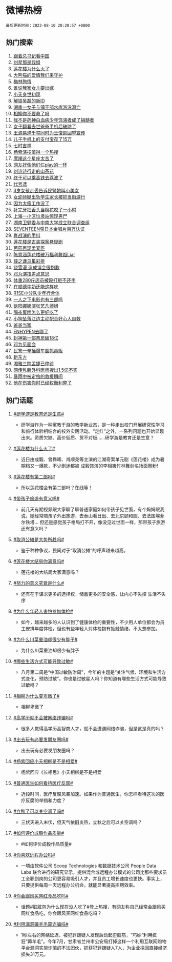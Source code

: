 # 微博热榜

`最后更新时间：2023-08-10 20:20:57 +0800`

## 热门搜索

1. [跟着总书记看中国](https://m.weibo.cn/search?containerid=100103type%3D1%26t%3D10%26q%3D%23%E8%B7%9F%E7%9D%80%E6%80%BB%E4%B9%A6%E8%AE%B0%E7%9C%8B%E4%B8%AD%E5%9B%BD%23&stream_entry_id=51&isnewpage=1&extparam=seat%3D1%26filter_type%3Drealtimehot%26dgr%3D0%26cate%3D10103%26pos%3D0%26stream_entry_id%3D51%26c_type%3D51%26display_time%3D1691670055%26pre_seqid%3D169167005502106465135&luicode=10000011&lfid=106003type%253D25%2526t%253D3%2526disable_hot%253D1%2526filter_type%253Drealtimehot)
1. [刘星那是我姐](https://m.weibo.cn/search?containerid=100103type%3D1%26t%3D10%26q%3D%23%E5%88%98%E6%98%9F%E9%82%A3%E6%98%AF%E6%88%91%E5%A7%90%23&stream_entry_id=31&isnewpage=1&extparam=seat%3D1%26filter_type%3Drealtimehot%26cate%3D5001%26pos%3D0%26stream_entry_id%3D31%26lcate%3D5001%26band_rank%3D1%26q%3D%2523%25E5%2588%2598%25E6%2598%259F%25E9%2582%25A3%25E6%2598%25AF%25E6%2588%2591%25E5%25A7%2590%2523%26realpos%3D1%26dgr%3D0%26flag%3D2%26c_type%3D31%26display_time%3D1691670055%26pre_seqid%3D169167005502106465135&luicode=10000011&lfid=106003type%253D25%2526t%253D3%2526disable_hot%253D1%2526filter_type%253Drealtimehot)
1. [莲花楼为什么火了](https://m.weibo.cn/search?containerid=100103type%3D1%26t%3D10%26q%3D%23%E8%8E%B2%E8%8A%B1%E6%A5%BC%E4%B8%BA%E4%BB%80%E4%B9%88%E7%81%AB%E4%BA%86%23&stream_entry_id=31&isnewpage=1&extparam=seat%3D1%26filter_type%3Drealtimehot%26cate%3D5001%26pos%3D1%26stream_entry_id%3D31%26lcate%3D5001%26band_rank%3D2%26q%3D%2523%25E8%258E%25B2%25E8%258A%25B1%25E6%25A5%25BC%25E4%25B8%25BA%25E4%25BB%2580%25E4%25B9%2588%25E7%2581%25AB%25E4%25BA%2586%2523%26realpos%3D2%26dgr%3D0%26flag%3D1%26c_type%3D31%26display_time%3D1691670055%26pre_seqid%3D169167005502106465135&luicode=10000011&lfid=106003type%253D25%2526t%253D3%2526disable_hot%253D1%2526filter_type%253Drealtimehot)
1. [大熊猫的爱情我们来守护](https://m.weibo.cn/search?containerid=100103type%3D1%26t%3D10%26q%3D%23%E5%A4%A7%E7%86%8A%E7%8C%AB%E7%9A%84%E7%88%B1%E6%83%85%E6%88%91%E4%BB%AC%E6%9D%A5%E5%AE%88%E6%8A%A4%23&stream_entry_id=31&isnewpage=1&extparam=seat%3D1%26filter_type%3Drealtimehot%26cate%3D5001%26pos%3D2%26stream_entry_id%3D31%26lcate%3D5001%26band_rank%3D3%26q%3D%2523%25E5%25A4%25A7%25E7%2586%258A%25E7%258C%25AB%25E7%259A%2584%25E7%2588%25B1%25E6%2583%2585%25E6%2588%2591%25E4%25BB%25AC%25E6%259D%25A5%25E5%25AE%2588%25E6%258A%25A4%2523%26realpos%3D3%26dgr%3D0%26flag%3D0%26c_type%3D31%26display_time%3D1691670055%26pre_seqid%3D169167005502106465135&luicode=10000011&lfid=106003type%253D25%2526t%253D3%2526disable_hot%253D1%2526filter_type%253Drealtimehot)
1. [梅林殉情](https://m.weibo.cn/search?containerid=100103type%3D1%26t%3D10%26q%3D%E6%A2%85%E6%9E%97%E6%AE%89%E6%83%85&stream_entry_id=31&isnewpage=1&extparam=seat%3D1%26filter_type%3Drealtimehot%26cate%3D5001%26pos%3D3%26stream_entry_id%3D31%26lcate%3D5001%26band_rank%3D4%26q%3D%25E6%25A2%2585%25E6%259E%2597%25E6%25AE%2589%25E6%2583%2585%26realpos%3D4%26dgr%3D0%26flag%3D2%26c_type%3D31%26display_time%3D1691670055%26pre_seqid%3D169167005502106465135&luicode=10000011&lfid=106003type%253D25%2526t%253D3%2526disable_hot%253D1%2526filter_type%253Drealtimehot)
1. [谁说我家女儿要出嫁](https://m.weibo.cn/search?containerid=100103type%3D1%26t%3D10%26q%3D%E8%B0%81%E8%AF%B4%E6%88%91%E5%AE%B6%E5%A5%B3%E5%84%BF%E8%A6%81%E5%87%BA%E5%AB%81&stream_entry_id=31&isnewpage=1&extparam=seat%3D1%26filter_type%3Drealtimehot%26cate%3D5001%26pos%3D4%26stream_entry_id%3D31%26lcate%3D5001%26band_rank%3D5%26q%3D%25E8%25B0%2581%25E8%25AF%25B4%25E6%2588%2591%25E5%25AE%25B6%25E5%25A5%25B3%25E5%2584%25BF%25E8%25A6%2581%25E5%2587%25BA%25E5%25AB%2581%26realpos%3D5%26dgr%3D0%26flag%3D1%26c_type%3D31%26display_time%3D1691670055%26pre_seqid%3D169167005502106465135&luicode=10000011&lfid=106003type%253D25%2526t%253D3%2526disable_hot%253D1%2526filter_type%253Drealtimehot)
1. [小夭身世初现](https://m.weibo.cn/search?containerid=100103type%3D1%26t%3D10%26q%3D%23%E5%B0%8F%E5%A4%AD%E8%BA%AB%E4%B8%96%E5%88%9D%E7%8E%B0%23&stream_entry_id=31&isnewpage=1&extparam=seat%3D1%26filter_type%3Drealtimehot%26cate%3D5001%26pos%3D5%26stream_entry_id%3D31%26lcate%3D5001%26band_rank%3D6%26q%3D%2523%25E5%25B0%258F%25E5%25A4%25AD%25E8%25BA%25AB%25E4%25B8%2596%25E5%2588%259D%25E7%258E%25B0%2523%26realpos%3D6%26dgr%3D0%26flag%3D1%26c_type%3D31%26display_time%3D1691670055%26pre_seqid%3D169167005502106465135&luicode=10000011&lfid=106003type%253D25%2526t%253D3%2526disable_hot%253D1%2526filter_type%253Drealtimehot)
1. [解锁吴磊的新ID](https://m.weibo.cn/search?containerid=100103type%3D1%26t%3D10%26q%3D%23%E8%A7%A3%E9%94%81%E5%90%B4%E7%A3%8A%E7%9A%84%E6%96%B0ID%23&stream_entry_id=31&isnewpage=1&extparam=seat%3D1%26filter_type%3Drealtimehot%26cate%3D5001%26topic_ad%3D1%26pos%3D6%26stream_entry_id%3D31%26lcate%3D5001%26band_rank%3D7%26q%3D%2523%25E8%25A7%25A3%25E9%2594%2581%25E5%2590%25B4%25E7%25A3%258A%25E7%259A%2584%25E6%2596%25B0ID%2523%26dgr%3D0%26is_ad_pos%3D1%26adid%3D198926%26c_type%3D31%26display_time%3D1691670055%26pre_seqid%3D169167005502106465135&luicode=10000011&lfid=106003type%253D25%2526t%253D3%2526disable_hot%253D1%2526filter_type%253Drealtimehot)
1. [湖南一女子与镇干部水库游泳溺亡](https://m.weibo.cn/search?containerid=100103type%3D1%26t%3D10%26q%3D%23%E6%B9%96%E5%8D%97%E4%B8%80%E5%A5%B3%E5%AD%90%E4%B8%8E%E9%95%87%E5%B9%B2%E9%83%A8%E6%B0%B4%E5%BA%93%E6%B8%B8%E6%B3%B3%E6%BA%BA%E4%BA%A1%23&stream_entry_id=31&isnewpage=1&extparam=seat%3D1%26filter_type%3Drealtimehot%26cate%3D5001%26pos%3D7%26stream_entry_id%3D31%26lcate%3D5001%26band_rank%3D7%26q%3D%2523%25E6%25B9%2596%25E5%258D%2597%25E4%25B8%2580%25E5%25A5%25B3%25E5%25AD%2590%25E4%25B8%258E%25E9%2595%2587%25E5%25B9%25B2%25E9%2583%25A8%25E6%25B0%25B4%25E5%25BA%2593%25E6%25B8%25B8%25E6%25B3%25B3%25E6%25BA%25BA%25E4%25BA%25A1%2523%26realpos%3D7%26dgr%3D0%26flag%3D2%26c_type%3D31%26display_time%3D1691670055%26pre_seqid%3D169167005502106465135&luicode=10000011&lfid=106003type%253D25%2526t%253D3%2526disable_hot%253D1%2526filter_type%253Drealtimehot)
1. [相柳你不要命了吗](https://m.weibo.cn/search?containerid=100103type%3D1%26t%3D10%26q%3D%23%E7%9B%B8%E6%9F%B3%E4%BD%A0%E4%B8%8D%E8%A6%81%E5%91%BD%E4%BA%86%E5%90%97%23&stream_entry_id=31&isnewpage=1&extparam=seat%3D1%26filter_type%3Drealtimehot%26cate%3D5001%26pos%3D8%26stream_entry_id%3D31%26lcate%3D5001%26band_rank%3D8%26q%3D%2523%25E7%259B%25B8%25E6%259F%25B3%25E4%25BD%25A0%25E4%25B8%258D%25E8%25A6%2581%25E5%2591%25BD%25E4%25BA%2586%25E5%2590%2597%2523%26realpos%3D8%26dgr%3D0%26flag%3D1%26c_type%3D31%26display_time%3D1691670055%26pre_seqid%3D169167005502106465135&luicode=10000011&lfid=106003type%253D25%2526t%253D3%2526disable_hot%253D1%2526filter_type%253Drealtimehot)
1. [我不是药神白血病少年饰演者成了捐髓者](https://m.weibo.cn/search?containerid=100103type%3D1%26t%3D10%26q%3D%23%E6%88%91%E4%B8%8D%E6%98%AF%E8%8D%AF%E7%A5%9E%E7%99%BD%E8%A1%80%E7%97%85%E5%B0%91%E5%B9%B4%E9%A5%B0%E6%BC%94%E8%80%85%E6%88%90%E4%BA%86%E6%8D%90%E9%AB%93%E8%80%85%23&stream_entry_id=31&isnewpage=1&extparam=seat%3D1%26filter_type%3Drealtimehot%26cate%3D5001%26pos%3D9%26stream_entry_id%3D31%26lcate%3D5001%26band_rank%3D9%26q%3D%2523%25E6%2588%2591%25E4%25B8%258D%25E6%2598%25AF%25E8%258D%25AF%25E7%25A5%259E%25E7%2599%25BD%25E8%25A1%2580%25E7%2597%2585%25E5%25B0%2591%25E5%25B9%25B4%25E9%25A5%25B0%25E6%25BC%2594%25E8%2580%2585%25E6%2588%2590%25E4%25BA%2586%25E6%258D%2590%25E9%25AB%2593%25E8%2580%2585%2523%26realpos%3D9%26dgr%3D0%26flag%3D32768%26c_type%3D31%26display_time%3D1691670055%26pre_seqid%3D169167005502106465135&luicode=10000011&lfid=106003type%253D25%2526t%253D3%2526disable_hot%253D1%2526filter_type%253Drealtimehot)
1. [女子翻看去世爸爸手机后破防了](https://m.weibo.cn/search?containerid=100103type%3D1%26t%3D10%26q%3D%23%E5%A5%B3%E5%AD%90%E7%BF%BB%E7%9C%8B%E5%8E%BB%E4%B8%96%E7%88%B8%E7%88%B8%E6%89%8B%E6%9C%BA%E5%90%8E%E7%A0%B4%E9%98%B2%E4%BA%86%23&stream_entry_id=31&isnewpage=1&extparam=seat%3D1%26filter_type%3Drealtimehot%26cate%3D5001%26pos%3D10%26stream_entry_id%3D31%26lcate%3D5001%26band_rank%3D10%26q%3D%2523%25E5%25A5%25B3%25E5%25AD%2590%25E7%25BF%25BB%25E7%259C%258B%25E5%258E%25BB%25E4%25B8%2596%25E7%2588%25B8%25E7%2588%25B8%25E6%2589%258B%25E6%259C%25BA%25E5%2590%258E%25E7%25A0%25B4%25E9%2598%25B2%25E4%25BA%2586%2523%26realpos%3D10%26dgr%3D0%26flag%3D32768%26c_type%3D31%26display_time%3D1691670055%26pre_seqid%3D169167005502106465135&luicode=10000011&lfid=106003type%253D25%2526t%253D3%2526disable_hot%253D1%2526filter_type%253Drealtimehot)
1. [王源易烊千玺同时为王俊凯回望宣传](https://m.weibo.cn/search?containerid=100103type%3D1%26t%3D10%26q%3D%23%E7%8E%8B%E6%BA%90%E6%98%93%E7%83%8A%E5%8D%83%E7%8E%BA%E5%90%8C%E6%97%B6%E4%B8%BA%E7%8E%8B%E4%BF%8A%E5%87%AF%E5%9B%9E%E6%9C%9B%E5%AE%A3%E4%BC%A0%23&stream_entry_id=31&isnewpage=1&extparam=seat%3D1%26filter_type%3Drealtimehot%26cate%3D5001%26pos%3D11%26stream_entry_id%3D31%26lcate%3D5001%26band_rank%3D11%26q%3D%2523%25E7%258E%258B%25E6%25BA%2590%25E6%2598%2593%25E7%2583%258A%25E5%258D%2583%25E7%258E%25BA%25E5%2590%258C%25E6%2597%25B6%25E4%25B8%25BA%25E7%258E%258B%25E4%25BF%258A%25E5%2587%25AF%25E5%259B%259E%25E6%259C%259B%25E5%25AE%25A3%25E4%25BC%25A0%2523%26realpos%3D11%26dgr%3D0%26flag%3D1%26c_type%3D31%26display_time%3D1691670055%26pre_seqid%3D169167005502106465135&luicode=10000011&lfid=106003type%253D25%2526t%253D3%2526disable_hot%253D1%2526filter_type%253Drealtimehot)
1. [儿子手机上的支付宝存了15万](https://m.weibo.cn/search?containerid=100103type%3D1%26t%3D10%26q%3D%E5%84%BF%E5%AD%90%E6%89%8B%E6%9C%BA%E4%B8%8A%E7%9A%84%E6%94%AF%E4%BB%98%E5%AE%9D%E5%AD%98%E4%BA%8615%E4%B8%87&stream_entry_id=31&isnewpage=1&extparam=seat%3D1%26filter_type%3Drealtimehot%26cate%3D5001%26pos%3D12%26stream_entry_id%3D31%26lcate%3D5001%26band_rank%3D12%26q%3D%25E5%2584%25BF%25E5%25AD%2590%25E6%2589%258B%25E6%259C%25BA%25E4%25B8%258A%25E7%259A%2584%25E6%2594%25AF%25E4%25BB%2598%25E5%25AE%259D%25E5%25AD%2598%25E4%25BA%258615%25E4%25B8%2587%26realpos%3D12%26dgr%3D0%26flag%3D0%26c_type%3D31%26display_time%3D1691670055%26pre_seqid%3D169167005502106465135&luicode=10000011&lfid=106003type%253D25%2526t%253D3%2526disable_hot%253D1%2526filter_type%253Drealtimehot)
1. [七时吉祥](https://m.weibo.cn/search?containerid=100103type%3D1%26t%3D10%26q%3D%E4%B8%83%E6%97%B6%E5%90%89%E7%A5%A5&stream_entry_id=31&isnewpage=1&extparam=seat%3D1%26filter_type%3Drealtimehot%26cate%3D5001%26pos%3D13%26stream_entry_id%3D31%26lcate%3D5001%26band_rank%3D13%26q%3D%25E4%25B8%2583%25E6%2597%25B6%25E5%2590%2589%25E7%25A5%25A5%26realpos%3D13%26dgr%3D0%26flag%3D0%26c_type%3D31%26display_time%3D1691670055%26pre_seqid%3D169167005502106465135&luicode=10000011&lfid=106003type%253D25%2526t%253D3%2526disable_hot%253D1%2526filter_type%253Drealtimehot)
1. [杨紫演技值得一个热搜](https://m.weibo.cn/search?containerid=100103type%3D1%26t%3D10%26q%3D%23%E6%9D%A8%E7%B4%AB%E6%BC%94%E6%8A%80%E5%80%BC%E5%BE%97%E4%B8%80%E4%B8%AA%E7%83%AD%E6%90%9C%23&stream_entry_id=31&isnewpage=1&extparam=seat%3D1%26filter_type%3Drealtimehot%26cate%3D5001%26pos%3D14%26stream_entry_id%3D31%26lcate%3D5001%26band_rank%3D14%26q%3D%2523%25E6%259D%25A8%25E7%25B4%25AB%25E6%25BC%2594%25E6%258A%2580%25E5%2580%25BC%25E5%25BE%2597%25E4%25B8%2580%25E4%25B8%25AA%25E7%2583%25AD%25E6%2590%259C%2523%26realpos%3D14%26dgr%3D0%26flag%3D1%26c_type%3D31%26display_time%3D1691670055%26pre_seqid%3D169167005502106465135&luicode=10000011&lfid=106003type%253D25%2526t%253D3%2526disable_hot%253D1%2526filter_type%253Drealtimehot)
1. [摩羯这个星座太苦了](https://m.weibo.cn/search?containerid=100103type%3D1%26t%3D10%26q%3D%E6%91%A9%E7%BE%AF%E8%BF%99%E4%B8%AA%E6%98%9F%E5%BA%A7%E5%A4%AA%E8%8B%A6%E4%BA%86&stream_entry_id=31&isnewpage=1&extparam=seat%3D1%26filter_type%3Drealtimehot%26cate%3D5001%26pos%3D15%26stream_entry_id%3D31%26lcate%3D5001%26band_rank%3D15%26q%3D%25E6%2591%25A9%25E7%25BE%25AF%25E8%25BF%2599%25E4%25B8%25AA%25E6%2598%259F%25E5%25BA%25A7%25E5%25A4%25AA%25E8%258B%25A6%25E4%25BA%2586%26realpos%3D15%26dgr%3D0%26flag%3D0%26c_type%3D31%26display_time%3D1691670055%26pre_seqid%3D169167005502106465135&luicode=10000011&lfid=106003type%253D25%2526t%253D3%2526disable_hot%253D1%2526filter_type%253Drealtimehot)
1. [网友好像他们仨play的一环](https://m.weibo.cn/search?containerid=100103type%3D1%26t%3D10%26q%3D%23%E7%BD%91%E5%8F%8B%E5%A5%BD%E5%83%8F%E4%BB%96%E4%BB%AC%E4%BB%A8play%E7%9A%84%E4%B8%80%E7%8E%AF%23&stream_entry_id=31&isnewpage=1&extparam=seat%3D1%26filter_type%3Drealtimehot%26cate%3D5001%26pos%3D16%26stream_entry_id%3D31%26lcate%3D5001%26band_rank%3D16%26q%3D%2523%25E7%25BD%2591%25E5%258F%258B%25E5%25A5%25BD%25E5%2583%258F%25E4%25BB%2596%25E4%25BB%25AC%25E4%25BB%25A8play%25E7%259A%2584%25E4%25B8%2580%25E7%258E%25AF%2523%26realpos%3D16%26dgr%3D0%26flag%3D1%26c_type%3D31%26display_time%3D1691670055%26pre_seqid%3D169167005502106465135&luicode=10000011&lfid=106003type%253D25%2526t%253D3%2526disable_hot%253D1%2526filter_type%253Drealtimehot)
1. [刘诗诗行走的山茶花](https://m.weibo.cn/search?containerid=100103type%3D1%26t%3D10%26q%3D%23%E5%88%98%E8%AF%97%E8%AF%97%E8%A1%8C%E8%B5%B0%E7%9A%84%E5%B1%B1%E8%8C%B6%E8%8A%B1%23&stream_entry_id=31&isnewpage=1&extparam=seat%3D1%26filter_type%3Drealtimehot%26cate%3D5001%26pos%3D17%26stream_entry_id%3D31%26lcate%3D5001%26band_rank%3D17%26q%3D%2523%25E5%2588%2598%25E8%25AF%2597%25E8%25AF%2597%25E8%25A1%258C%25E8%25B5%25B0%25E7%259A%2584%25E5%25B1%25B1%25E8%258C%25B6%25E8%258A%25B1%2523%26realpos%3D17%26dgr%3D0%26flag%3D0%26c_type%3D31%26display_time%3D1691670055%26pre_seqid%3D169167005502106465135&luicode=10000011&lfid=106003type%253D25%2526t%253D3%2526disable_hot%253D1%2526filter_type%253Drealtimehot)
1. [终于可以乘高铁去荔波了](https://m.weibo.cn/search?containerid=100103type%3D1%26t%3D10%26q%3D%23%E7%BB%88%E4%BA%8E%E5%8F%AF%E4%BB%A5%E4%B9%98%E9%AB%98%E9%93%81%E5%8E%BB%E8%8D%94%E6%B3%A2%E4%BA%86%23&stream_entry_id=31&isnewpage=1&extparam=seat%3D1%26filter_type%3Drealtimehot%26cate%3D5001%26pos%3D18%26stream_entry_id%3D31%26lcate%3D5001%26band_rank%3D18%26q%3D%2523%25E7%25BB%2588%25E4%25BA%258E%25E5%258F%25AF%25E4%25BB%25A5%25E4%25B9%2598%25E9%25AB%2598%25E9%2593%2581%25E5%258E%25BB%25E8%258D%2594%25E6%25B3%25A2%25E4%25BA%2586%2523%26realpos%3D18%26dgr%3D0%26flag%3D32768%26c_type%3D31%26display_time%3D1691670055%26pre_seqid%3D169167005502106465135&luicode=10000011&lfid=106003type%253D25%2526t%253D3%2526disable_hot%253D1%2526filter_type%253Drealtimehot)
1. [代号鸢](https://m.weibo.cn/search?containerid=100103type%3D1%26t%3D10%26q%3D%E4%BB%A3%E5%8F%B7%E9%B8%A2&stream_entry_id=31&isnewpage=1&extparam=seat%3D1%26filter_type%3Drealtimehot%26cate%3D5001%26pos%3D19%26stream_entry_id%3D31%26lcate%3D5001%26band_rank%3D19%26q%3D%25E4%25BB%25A3%25E5%258F%25B7%25E9%25B8%25A2%26realpos%3D19%26dgr%3D0%26flag%3D1%26c_type%3D31%26display_time%3D1691670055%26pre_seqid%3D169167005502106465135&luicode=10000011&lfid=106003type%253D25%2526t%253D3%2526disable_hot%253D1%2526filter_type%253Drealtimehot)
1. [3岁女孩走丢告诉民警她叫小美女](https://m.weibo.cn/search?containerid=100103type%3D1%26t%3D10%26q%3D%233%E5%B2%81%E5%A5%B3%E5%AD%A9%E8%B5%B0%E4%B8%A2%E5%91%8A%E8%AF%89%E6%B0%91%E8%AD%A6%E5%A5%B9%E5%8F%AB%E5%B0%8F%E7%BE%8E%E5%A5%B3%23&stream_entry_id=31&isnewpage=1&extparam=seat%3D1%26filter_type%3Drealtimehot%26cate%3D5001%26pos%3D20%26stream_entry_id%3D31%26lcate%3D5001%26band_rank%3D20%26q%3D%25233%25E5%25B2%2581%25E5%25A5%25B3%25E5%25AD%25A9%25E8%25B5%25B0%25E4%25B8%25A2%25E5%2591%258A%25E8%25AF%2589%25E6%25B0%2591%25E8%25AD%25A6%25E5%25A5%25B9%25E5%258F%25AB%25E5%25B0%258F%25E7%25BE%258E%25E5%25A5%25B3%2523%26realpos%3D20%26dgr%3D0%26flag%3D32768%26c_type%3D31%26display_time%3D1691670055%26pre_seqid%3D169167005502106465135&luicode=10000011&lfid=106003type%253D25%2526t%253D3%2526disable_hot%253D1%2526filter_type%253Drealtimehot)
1. [女幼师疑出轨学生家长被抓当街游行](https://m.weibo.cn/search?containerid=100103type%3D1%26t%3D10%26q%3D%23%E5%A5%B3%E5%B9%BC%E5%B8%88%E7%96%91%E5%87%BA%E8%BD%A8%E5%AD%A6%E7%94%9F%E5%AE%B6%E9%95%BF%E8%A2%AB%E6%8A%93%E5%BD%93%E8%A1%97%E6%B8%B8%E8%A1%8C%23&stream_entry_id=31&isnewpage=1&extparam=seat%3D1%26filter_type%3Drealtimehot%26cate%3D5001%26pos%3D21%26stream_entry_id%3D31%26lcate%3D5001%26band_rank%3D21%26q%3D%2523%25E5%25A5%25B3%25E5%25B9%25BC%25E5%25B8%2588%25E7%2596%2591%25E5%2587%25BA%25E8%25BD%25A8%25E5%25AD%25A6%25E7%2594%259F%25E5%25AE%25B6%25E9%2595%25BF%25E8%25A2%25AB%25E6%258A%2593%25E5%25BD%2593%25E8%25A1%2597%25E6%25B8%25B8%25E8%25A1%258C%2523%26realpos%3D21%26dgr%3D0%26flag%3D2%26c_type%3D31%26display_time%3D1691670055%26pre_seqid%3D169167005502106465135&luicode=10000011&lfid=106003type%253D25%2526t%253D3%2526disable_hot%253D1%2526filter_type%253Drealtimehot)
1. [因为太瘦工作没了](https://m.weibo.cn/search?containerid=100103type%3D1%26t%3D10%26q%3D%E5%9B%A0%E4%B8%BA%E5%A4%AA%E7%98%A6%E5%B7%A5%E4%BD%9C%E6%B2%A1%E4%BA%86&stream_entry_id=31&isnewpage=1&extparam=seat%3D1%26filter_type%3Drealtimehot%26cate%3D5001%26pos%3D22%26stream_entry_id%3D31%26lcate%3D5001%26band_rank%3D22%26q%3D%25E5%259B%25A0%25E4%25B8%25BA%25E5%25A4%25AA%25E7%2598%25A6%25E5%25B7%25A5%25E4%25BD%259C%25E6%25B2%25A1%25E4%25BA%2586%26realpos%3D22%26dgr%3D0%26flag%3D0%26c_type%3D31%26display_time%3D1691670055%26pre_seqid%3D169167005502106465135&luicode=10000011&lfid=106003type%253D25%2526t%253D3%2526disable_hot%253D1%2526filter_type%253Drealtimehot)
1. [补完牙把舌头当棉花咬了一小时](https://m.weibo.cn/search?containerid=100103type%3D1%26t%3D10%26q%3D%23%E8%A1%A5%E5%AE%8C%E7%89%99%E6%8A%8A%E8%88%8C%E5%A4%B4%E5%BD%93%E6%A3%89%E8%8A%B1%E5%92%AC%E4%BA%86%E4%B8%80%E5%B0%8F%E6%97%B6%23&stream_entry_id=31&isnewpage=1&extparam=seat%3D1%26filter_type%3Drealtimehot%26cate%3D5001%26pos%3D23%26stream_entry_id%3D31%26lcate%3D5001%26band_rank%3D23%26q%3D%2523%25E8%25A1%25A5%25E5%25AE%258C%25E7%2589%2599%25E6%258A%258A%25E8%2588%258C%25E5%25A4%25B4%25E5%25BD%2593%25E6%25A3%2589%25E8%258A%25B1%25E5%2592%25AC%25E4%25BA%2586%25E4%25B8%2580%25E5%25B0%258F%25E6%2597%25B6%2523%26realpos%3D23%26dgr%3D0%26flag%3D0%26c_type%3D31%26display_time%3D1691670055%26pre_seqid%3D169167005502106465135&luicode=10000011&lfid=106003type%253D25%2526t%253D3%2526disable_hot%253D1%2526filter_type%253Drealtimehot)
1. [上海一小区垃圾站惊现男尸](https://m.weibo.cn/search?containerid=100103type%3D1%26t%3D10%26q%3D%23%E4%B8%8A%E6%B5%B7%E4%B8%80%E5%B0%8F%E5%8C%BA%E5%9E%83%E5%9C%BE%E7%AB%99%E6%83%8A%E7%8E%B0%E7%94%B7%E5%B0%B8%23&stream_entry_id=31&isnewpage=1&extparam=seat%3D1%26filter_type%3Drealtimehot%26cate%3D5001%26pos%3D24%26stream_entry_id%3D31%26lcate%3D5001%26band_rank%3D24%26q%3D%2523%25E4%25B8%258A%25E6%25B5%25B7%25E4%25B8%2580%25E5%25B0%258F%25E5%258C%25BA%25E5%259E%2583%25E5%259C%25BE%25E7%25AB%2599%25E6%2583%258A%25E7%258E%25B0%25E7%2594%25B7%25E5%25B0%25B8%2523%26realpos%3D24%26dgr%3D0%26flag%3D0%26c_type%3D31%26display_time%3D1691670055%26pre_seqid%3D169167005502106465135&luicode=10000011&lfid=106003type%253D25%2526t%253D3%2526disable_hot%253D1%2526filter_type%253Drealtimehot)
1. [湖南卫健委与中南大学成立联合调查组](https://m.weibo.cn/search?containerid=100103type%3D1%26t%3D10%26q%3D%23%E6%B9%96%E5%8D%97%E5%8D%AB%E5%81%A5%E5%A7%94%E4%B8%8E%E4%B8%AD%E5%8D%97%E5%A4%A7%E5%AD%A6%E6%88%90%E7%AB%8B%E8%81%94%E5%90%88%E8%B0%83%E6%9F%A5%E7%BB%84%23&stream_entry_id=31&isnewpage=1&extparam=seat%3D1%26filter_type%3Drealtimehot%26cate%3D5001%26pos%3D25%26stream_entry_id%3D31%26lcate%3D5001%26band_rank%3D25%26q%3D%2523%25E6%25B9%2596%25E5%258D%2597%25E5%258D%25AB%25E5%2581%25A5%25E5%25A7%2594%25E4%25B8%258E%25E4%25B8%25AD%25E5%258D%2597%25E5%25A4%25A7%25E5%25AD%25A6%25E6%2588%2590%25E7%25AB%258B%25E8%2581%2594%25E5%2590%2588%25E8%25B0%2583%25E6%259F%25A5%25E7%25BB%2584%2523%26realpos%3D25%26dgr%3D0%26flag%3D0%26c_type%3D31%26display_time%3D1691670055%26pre_seqid%3D169167005502106465135&luicode=10000011&lfid=106003type%253D25%2526t%253D3%2526disable_hot%253D1%2526filter_type%253Drealtimehot)
1. [SEVENTEEN获日本金唱片百万认证](https://m.weibo.cn/search?containerid=100103type%3D1%26t%3D10%26q%3D%23SEVENTEEN%E8%8E%B7%E6%97%A5%E6%9C%AC%E9%87%91%E5%94%B1%E7%89%87%E7%99%BE%E4%B8%87%E8%AE%A4%E8%AF%81%23&stream_entry_id=31&isnewpage=1&extparam=seat%3D1%26filter_type%3Drealtimehot%26cate%3D5001%26pos%3D26%26stream_entry_id%3D31%26lcate%3D5001%26band_rank%3D26%26q%3D%2523SEVENTEEN%25E8%258E%25B7%25E6%2597%25A5%25E6%259C%25AC%25E9%2587%2591%25E5%2594%25B1%25E7%2589%2587%25E7%2599%25BE%25E4%25B8%2587%25E8%25AE%25A4%25E8%25AF%2581%2523%26realpos%3D26%26dgr%3D0%26flag%3D1%26c_type%3D31%26display_time%3D1691670055%26pre_seqid%3D169167005502106465135&luicode=10000011&lfid=106003type%253D25%2526t%253D3%2526disable_hot%253D1%2526filter_type%253Drealtimehot)
1. [肖战演的手抖](https://m.weibo.cn/search?containerid=100103type%3D1%26t%3D10%26q%3D%23%E8%82%96%E6%88%98%E6%BC%94%E7%9A%84%E6%89%8B%E6%8A%96%23&stream_entry_id=31&isnewpage=1&extparam=seat%3D1%26filter_type%3Drealtimehot%26cate%3D5001%26pos%3D27%26stream_entry_id%3D31%26lcate%3D5001%26band_rank%3D27%26q%3D%2523%25E8%2582%2596%25E6%2588%2598%25E6%25BC%2594%25E7%259A%2584%25E6%2589%258B%25E6%258A%2596%2523%26realpos%3D27%26dgr%3D0%26flag%3D0%26c_type%3D31%26display_time%3D1691670055%26pre_seqid%3D169167005502106465135&luicode=10000011&lfid=106003type%253D25%2526t%253D3%2526disable_hot%253D1%2526filter_type%253Drealtimehot)
1. [莲花楼是古装探案悬疑剧](https://m.weibo.cn/search?containerid=100103type%3D1%26t%3D10%26q%3D%E8%8E%B2%E8%8A%B1%E6%A5%BC%E6%98%AF%E5%8F%A4%E8%A3%85%E6%8E%A2%E6%A1%88%E6%82%AC%E7%96%91%E5%89%A7&stream_entry_id=31&isnewpage=1&extparam=seat%3D1%26filter_type%3Drealtimehot%26cate%3D5001%26pos%3D28%26stream_entry_id%3D31%26lcate%3D5001%26band_rank%3D28%26q%3D%25E8%258E%25B2%25E8%258A%25B1%25E6%25A5%25BC%25E6%2598%25AF%25E5%258F%25A4%25E8%25A3%2585%25E6%258E%25A2%25E6%25A1%2588%25E6%2582%25AC%25E7%2596%2591%25E5%2589%25A7%26realpos%3D28%26dgr%3D0%26flag%3D1%26c_type%3D31%26display_time%3D1691670055%26pre_seqid%3D169167005502106465135&luicode=10000011&lfid=106003type%253D25%2526t%253D3%2526disable_hot%253D1%2526filter_type%253Drealtimehot)
1. [芭莎再现孟宴臣](https://m.weibo.cn/search?containerid=100103type%3D1%26t%3D10%26q%3D%23%E8%8A%AD%E8%8E%8E%E5%86%8D%E7%8E%B0%E5%AD%9F%E5%AE%B4%E8%87%A3%23&stream_entry_id=31&isnewpage=1&extparam=seat%3D1%26filter_type%3Drealtimehot%26cate%3D5001%26pos%3D29%26stream_entry_id%3D31%26lcate%3D5001%26band_rank%3D29%26q%3D%2523%25E8%258A%25AD%25E8%258E%258E%25E5%2586%258D%25E7%258E%25B0%25E5%25AD%259F%25E5%25AE%25B4%25E8%2587%25A3%2523%26realpos%3D29%26dgr%3D0%26flag%3D0%26c_type%3D31%26display_time%3D1691670055%26pre_seqid%3D169167005502106465135&luicode=10000011&lfid=106003type%253D25%2526t%253D3%2526disable_hot%253D1%2526filter_type%253Drealtimehot)
1. [陈意涵莲花楼破万福利舞蹈Liar](https://m.weibo.cn/search?containerid=100103type%3D1%26t%3D10%26q%3D%E9%99%88%E6%84%8F%E6%B6%B5%E8%8E%B2%E8%8A%B1%E6%A5%BC%E7%A0%B4%E4%B8%87%E7%A6%8F%E5%88%A9%E8%88%9E%E8%B9%88Liar&stream_entry_id=31&isnewpage=1&extparam=seat%3D1%26filter_type%3Drealtimehot%26cate%3D5001%26pos%3D30%26stream_entry_id%3D31%26lcate%3D5001%26band_rank%3D30%26q%3D%25E9%2599%2588%25E6%2584%258F%25E6%25B6%25B5%25E8%258E%25B2%25E8%258A%25B1%25E6%25A5%25BC%25E7%25A0%25B4%25E4%25B8%2587%25E7%25A6%258F%25E5%2588%25A9%25E8%2588%259E%25E8%25B9%2588Liar%26realpos%3D30%26dgr%3D0%26flag%3D1%26c_type%3D31%26display_time%3D1691670055%26pre_seqid%3D169167005502106465135&luicode=10000011&lfid=106003type%253D25%2526t%253D3%2526disable_hot%253D1%2526filter_type%253Drealtimehot)
1. [薛之谦鸟巢彩排](https://m.weibo.cn/search?containerid=100103type%3D1%26t%3D10%26q%3D%E8%96%9B%E4%B9%8B%E8%B0%A6%E9%B8%9F%E5%B7%A2%E5%BD%A9%E6%8E%92&stream_entry_id=31&isnewpage=1&extparam=seat%3D1%26filter_type%3Drealtimehot%26cate%3D5001%26pos%3D31%26stream_entry_id%3D31%26lcate%3D5001%26band_rank%3D31%26q%3D%25E8%2596%259B%25E4%25B9%258B%25E8%25B0%25A6%25E9%25B8%259F%25E5%25B7%25A2%25E5%25BD%25A9%25E6%258E%2592%26realpos%3D31%26dgr%3D0%26flag%3D1%26c_type%3D31%26display_time%3D1691670055%26pre_seqid%3D169167005502106465135&luicode=10000011&lfid=106003type%253D25%2526t%253D3%2526disable_hot%253D1%2526filter_type%253Drealtimehot)
1. [饶雪漫 造成误会很抱歉](https://m.weibo.cn/search?containerid=100103type%3D1%26t%3D10%26q%3D%E9%A5%B6%E9%9B%AA%E6%BC%AB+%E9%80%A0%E6%88%90%E8%AF%AF%E4%BC%9A%E5%BE%88%E6%8A%B1%E6%AD%89&stream_entry_id=31&isnewpage=1&extparam=seat%3D1%26filter_type%3Drealtimehot%26cate%3D5001%26pos%3D32%26stream_entry_id%3D31%26lcate%3D5001%26band_rank%3D32%26q%3D%25E9%25A5%25B6%25E9%259B%25AA%25E6%25BC%25AB%2520%25E9%2580%25A0%25E6%2588%2590%25E8%25AF%25AF%25E4%25BC%259A%25E5%25BE%2588%25E6%258A%25B1%25E6%25AD%2589%26realpos%3D32%26dgr%3D0%26flag%3D0%26c_type%3D31%26display_time%3D1691670055%26pre_seqid%3D169167005502106465135&luicode=10000011&lfid=106003type%253D25%2526t%253D3%2526disable_hot%253D1%2526filter_type%253Drealtimehot)
1. [邓为演技差点意思](https://m.weibo.cn/search?containerid=100103type%3D1%26t%3D10%26q%3D%E9%82%93%E4%B8%BA%E6%BC%94%E6%8A%80%E5%B7%AE%E7%82%B9%E6%84%8F%E6%80%9D&stream_entry_id=31&isnewpage=1&extparam=seat%3D1%26filter_type%3Drealtimehot%26cate%3D5001%26pos%3D33%26stream_entry_id%3D31%26lcate%3D5001%26band_rank%3D33%26q%3D%25E9%2582%2593%25E4%25B8%25BA%25E6%25BC%2594%25E6%258A%2580%25E5%25B7%25AE%25E7%2582%25B9%25E6%2584%258F%25E6%2580%259D%26realpos%3D33%26dgr%3D0%26flag%3D1%26c_type%3D31%26display_time%3D1691670055%26pre_seqid%3D169167005502106465135&luicode=10000011&lfid=106003type%253D25%2526t%253D3%2526disable_hot%253D1%2526filter_type%253Drealtimehot)
1. [体重280斤店员被殴打拒不还手](https://m.weibo.cn/search?containerid=100103type%3D1%26t%3D10%26q%3D%23%E4%BD%93%E9%87%8D280%E6%96%A4%E5%BA%97%E5%91%98%E8%A2%AB%E6%AE%B4%E6%89%93%E6%8B%92%E4%B8%8D%E8%BF%98%E6%89%8B%23&stream_entry_id=31&isnewpage=1&extparam=seat%3D1%26filter_type%3Drealtimehot%26cate%3D5001%26pos%3D34%26stream_entry_id%3D31%26lcate%3D5001%26band_rank%3D34%26q%3D%2523%25E4%25BD%2593%25E9%2587%258D280%25E6%2596%25A4%25E5%25BA%2597%25E5%2591%2598%25E8%25A2%25AB%25E6%25AE%25B4%25E6%2589%2593%25E6%258B%2592%25E4%25B8%258D%25E8%25BF%2598%25E6%2589%258B%2523%26realpos%3D34%26dgr%3D0%26flag%3D0%26c_type%3D31%26display_time%3D1691670055%26pre_seqid%3D169167005502106465135&luicode=10000011&lfid=106003type%253D25%2526t%253D3%2526disable_hot%253D1%2526filter_type%253Drealtimehot)
1. [在顺德牛奶还能这样吃](https://m.weibo.cn/search?containerid=100103type%3D1%26t%3D10%26q%3D%23%E5%9C%A8%E9%A1%BA%E5%BE%B7%E7%89%9B%E5%A5%B6%E8%BF%98%E8%83%BD%E8%BF%99%E6%A0%B7%E5%90%83%23&stream_entry_id=31&isnewpage=1&extparam=seat%3D1%26filter_type%3Drealtimehot%26cate%3D5001%26pos%3D35%26stream_entry_id%3D31%26lcate%3D5001%26band_rank%3D35%26q%3D%2523%25E5%259C%25A8%25E9%25A1%25BA%25E5%25BE%25B7%25E7%2589%259B%25E5%25A5%25B6%25E8%25BF%2598%25E8%2583%25BD%25E8%25BF%2599%25E6%25A0%25B7%25E5%2590%2583%2523%26realpos%3D35%26dgr%3D0%26flag%3D1%26c_type%3D31%26display_time%3D1691670055%26pre_seqid%3D169167005502106465135&luicode=10000011&lfid=106003type%253D25%2526t%253D3%2526disable_hot%253D1%2526filter_type%253Drealtimehot)
1. [R1SE小分队少年行合体](https://m.weibo.cn/search?containerid=100103type%3D1%26t%3D10%26q%3D%23R1SE%E5%B0%8F%E5%88%86%E9%98%9F%E5%B0%91%E5%B9%B4%E8%A1%8C%E5%90%88%E4%BD%93%23&stream_entry_id=31&isnewpage=1&extparam=seat%3D1%26filter_type%3Drealtimehot%26cate%3D5001%26pos%3D36%26stream_entry_id%3D31%26lcate%3D5001%26band_rank%3D36%26q%3D%2523R1SE%25E5%25B0%258F%25E5%2588%2586%25E9%2598%259F%25E5%25B0%2591%25E5%25B9%25B4%25E8%25A1%258C%25E5%2590%2588%25E4%25BD%2593%2523%26realpos%3D36%26dgr%3D0%26flag%3D1%26c_type%3D31%26display_time%3D1691670055%26pre_seqid%3D169167005502106465135&luicode=10000011&lfid=106003type%253D25%2526t%253D3%2526disable_hot%253D1%2526filter_type%253Drealtimehot)
1. [一人之下电影也有三部吗](https://m.weibo.cn/search?containerid=100103type%3D1%26t%3D10%26q%3D%E4%B8%80%E4%BA%BA%E4%B9%8B%E4%B8%8B%E7%94%B5%E5%BD%B1%E4%B9%9F%E6%9C%89%E4%B8%89%E9%83%A8%E5%90%97&stream_entry_id=31&isnewpage=1&extparam=seat%3D1%26filter_type%3Drealtimehot%26cate%3D5001%26pos%3D37%26stream_entry_id%3D31%26lcate%3D5001%26band_rank%3D37%26q%3D%25E4%25B8%2580%25E4%25BA%25BA%25E4%25B9%258B%25E4%25B8%258B%25E7%2594%25B5%25E5%25BD%25B1%25E4%25B9%259F%25E6%259C%2589%25E4%25B8%2589%25E9%2583%25A8%25E5%2590%2597%26realpos%3D37%26dgr%3D0%26flag%3D1%26c_type%3D31%26display_time%3D1691670055%26pre_seqid%3D169167005502106465135&luicode=10000011&lfid=106003type%253D25%2526t%253D3%2526disable_hot%253D1%2526filter_type%253Drealtimehot)
1. [欧阳娜娜演张艺凡师姐](https://m.weibo.cn/search?containerid=100103type%3D1%26t%3D10%26q%3D%23%E6%AC%A7%E9%98%B3%E5%A8%9C%E5%A8%9C%E6%BC%94%E5%BC%A0%E8%89%BA%E5%87%A1%E5%B8%88%E5%A7%90%23&stream_entry_id=31&isnewpage=1&extparam=seat%3D1%26filter_type%3Drealtimehot%26cate%3D5001%26pos%3D38%26stream_entry_id%3D31%26lcate%3D5001%26band_rank%3D38%26q%3D%2523%25E6%25AC%25A7%25E9%2598%25B3%25E5%25A8%259C%25E5%25A8%259C%25E6%25BC%2594%25E5%25BC%25A0%25E8%2589%25BA%25E5%2587%25A1%25E5%25B8%2588%25E5%25A7%2590%2523%26realpos%3D38%26dgr%3D0%26flag%3D0%26c_type%3D31%26display_time%3D1691670055%26pre_seqid%3D169167005502106465135&luicode=10000011&lfid=106003type%253D25%2526t%253D3%2526disable_hot%253D1%2526filter_type%253Drealtimehot)
1. [隔夜蛋糕怎么更好吃了](https://m.weibo.cn/search?containerid=100103type%3D1%26t%3D10%26q%3D%23%E9%9A%94%E5%A4%9C%E8%9B%8B%E7%B3%95%E6%80%8E%E4%B9%88%E6%9B%B4%E5%A5%BD%E5%90%83%E4%BA%86%23&stream_entry_id=31&isnewpage=1&extparam=seat%3D1%26filter_type%3Drealtimehot%26cate%3D5001%26pos%3D39%26stream_entry_id%3D31%26lcate%3D5001%26band_rank%3D39%26q%3D%2523%25E9%259A%2594%25E5%25A4%259C%25E8%259B%258B%25E7%25B3%2595%25E6%2580%258E%25E4%25B9%2588%25E6%259B%25B4%25E5%25A5%25BD%25E5%2590%2583%25E4%25BA%2586%2523%26realpos%3D39%26dgr%3D0%26flag%3D1%26c_type%3D31%26display_time%3D1691670055%26pre_seqid%3D169167005502106465135&luicode=10000011&lfid=106003type%253D25%2526t%253D3%2526disable_hot%253D1%2526filter_type%253Drealtimehot)
1. [小狗坠落江边主动配合好心人自救](https://m.weibo.cn/search?containerid=100103type%3D1%26t%3D10%26q%3D%23%E5%B0%8F%E7%8B%97%E5%9D%A0%E8%90%BD%E6%B1%9F%E8%BE%B9%E4%B8%BB%E5%8A%A8%E9%85%8D%E5%90%88%E5%A5%BD%E5%BF%83%E4%BA%BA%E8%87%AA%E6%95%91%23&stream_entry_id=31&isnewpage=1&extparam=seat%3D1%26filter_type%3Drealtimehot%26cate%3D5001%26pos%3D40%26stream_entry_id%3D31%26lcate%3D5001%26band_rank%3D40%26q%3D%2523%25E5%25B0%258F%25E7%258B%2597%25E5%259D%25A0%25E8%2590%25BD%25E6%25B1%259F%25E8%25BE%25B9%25E4%25B8%25BB%25E5%258A%25A8%25E9%2585%258D%25E5%2590%2588%25E5%25A5%25BD%25E5%25BF%2583%25E4%25BA%25BA%25E8%2587%25AA%25E6%2595%2591%2523%26realpos%3D40%26dgr%3D0%26flag%3D32768%26c_type%3D31%26display_time%3D1691670055%26pre_seqid%3D169167005502106465135&luicode=10000011&lfid=106003type%253D25%2526t%253D3%2526disable_hot%253D1%2526filter_type%253Drealtimehot)
1. [爸爸当家](https://m.weibo.cn/search?containerid=100103type%3D1%26t%3D10%26q%3D%E7%88%B8%E7%88%B8%E5%BD%93%E5%AE%B6&stream_entry_id=31&isnewpage=1&extparam=seat%3D1%26filter_type%3Drealtimehot%26cate%3D5001%26pos%3D41%26stream_entry_id%3D31%26lcate%3D5001%26band_rank%3D41%26q%3D%25E7%2588%25B8%25E7%2588%25B8%25E5%25BD%2593%25E5%25AE%25B6%26realpos%3D41%26dgr%3D0%26flag%3D0%26c_type%3D31%26display_time%3D1691670055%26pre_seqid%3D169167005502106465135&luicode=10000011&lfid=106003type%253D25%2526t%253D3%2526disable_hot%253D1%2526filter_type%253Drealtimehot)
1. [ENHYPEN去哪了](https://m.weibo.cn/search?containerid=100103type%3D1%26t%3D10%26q%3D%23ENHYPEN%E5%8E%BB%E5%93%AA%E4%BA%86%23&stream_entry_id=31&isnewpage=1&extparam=seat%3D1%26filter_type%3Drealtimehot%26cate%3D5001%26pos%3D42%26stream_entry_id%3D31%26lcate%3D5001%26band_rank%3D42%26q%3D%2523ENHYPEN%25E5%258E%25BB%25E5%2593%25AA%25E4%25BA%2586%2523%26realpos%3D42%26dgr%3D0%26flag%3D1%26c_type%3D31%26display_time%3D1691670055%26pre_seqid%3D169167005502106465135&luicode=10000011&lfid=106003type%253D25%2526t%253D3%2526disable_hot%253D1%2526filter_type%253Drealtimehot)
1. [封神第一部票房破18亿](https://m.weibo.cn/search?containerid=100103type%3D1%26t%3D10%26q%3D%23%E5%B0%81%E7%A5%9E%E7%AC%AC%E4%B8%80%E9%83%A8%E7%A5%A8%E6%88%BF%E7%A0%B418%E4%BA%BF%23&stream_entry_id=31&isnewpage=1&extparam=seat%3D1%26filter_type%3Drealtimehot%26cate%3D5001%26pos%3D43%26stream_entry_id%3D31%26lcate%3D5001%26band_rank%3D43%26q%3D%2523%25E5%25B0%2581%25E7%25A5%259E%25E7%25AC%25AC%25E4%25B8%2580%25E9%2583%25A8%25E7%25A5%25A8%25E6%2588%25BF%25E7%25A0%25B418%25E4%25BA%25BF%2523%26realpos%3D43%26dgr%3D0%26flag%3D0%26c_type%3D31%26display_time%3D1691670055%26pre_seqid%3D169167005502106465135&luicode=10000011&lfid=106003type%253D25%2526t%253D3%2526disable_hot%253D1%2526filter_type%253Drealtimehot)
1. [邓为见面会](https://m.weibo.cn/search?containerid=100103type%3D1%26t%3D10%26q%3D%E9%82%93%E4%B8%BA%E8%A7%81%E9%9D%A2%E4%BC%9A&stream_entry_id=31&isnewpage=1&extparam=seat%3D1%26filter_type%3Drealtimehot%26cate%3D5001%26pos%3D44%26stream_entry_id%3D31%26lcate%3D5001%26band_rank%3D44%26q%3D%25E9%2582%2593%25E4%25B8%25BA%25E8%25A7%2581%25E9%259D%25A2%25E4%25BC%259A%26realpos%3D44%26dgr%3D0%26flag%3D0%26c_type%3D31%26display_time%3D1691670055%26pre_seqid%3D169167005502106465135&luicode=10000011&lfid=106003type%253D25%2526t%253D3%2526disable_hot%253D1%2526filter_type%253Drealtimehot)
1. [民警一拳捶爆车窗抓毒贩](https://m.weibo.cn/search?containerid=100103type%3D1%26t%3D10%26q%3D%23%E6%B0%91%E8%AD%A6%E4%B8%80%E6%8B%B3%E6%8D%B6%E7%88%86%E8%BD%A6%E7%AA%97%E6%8A%93%E6%AF%92%E8%B4%A9%23&stream_entry_id=31&isnewpage=1&extparam=seat%3D1%26filter_type%3Drealtimehot%26cate%3D5001%26pos%3D45%26stream_entry_id%3D31%26lcate%3D5001%26band_rank%3D45%26q%3D%2523%25E6%25B0%2591%25E8%25AD%25A6%25E4%25B8%2580%25E6%258B%25B3%25E6%258D%25B6%25E7%2588%2586%25E8%25BD%25A6%25E7%25AA%2597%25E6%258A%2593%25E6%25AF%2592%25E8%25B4%25A9%2523%26realpos%3D45%26dgr%3D0%26flag%3D32768%26c_type%3D31%26display_time%3D1691670055%26pre_seqid%3D169167005502106465135&luicode=10000011&lfid=106003type%253D25%2526t%253D3%2526disable_hot%253D1%2526filter_type%253Drealtimehot)
1. [新东方](https://m.weibo.cn/search?containerid=100103type%3D1%26t%3D10%26q%3D%E6%96%B0%E4%B8%9C%E6%96%B9&stream_entry_id=31&isnewpage=1&extparam=seat%3D1%26filter_type%3Drealtimehot%26cate%3D5001%26pos%3D46%26stream_entry_id%3D31%26lcate%3D5001%26band_rank%3D46%26q%3D%25E6%2596%25B0%25E4%25B8%259C%25E6%2596%25B9%26realpos%3D46%26dgr%3D0%26flag%3D0%26c_type%3D31%26display_time%3D1691670055%26pre_seqid%3D169167005502106465135&luicode=10000011&lfid=106003type%253D25%2526t%253D3%2526disable_hot%253D1%2526filter_type%253Drealtimehot)
1. [湘雅三院孟婕已停诊](https://m.weibo.cn/search?containerid=100103type%3D1%26t%3D10%26q%3D%23%E6%B9%98%E9%9B%85%E4%B8%89%E9%99%A2%E5%AD%9F%E5%A9%95%E5%B7%B2%E5%81%9C%E8%AF%8A%23&stream_entry_id=31&isnewpage=1&extparam=seat%3D1%26filter_type%3Drealtimehot%26cate%3D5001%26pos%3D47%26stream_entry_id%3D31%26lcate%3D5001%26band_rank%3D47%26q%3D%2523%25E6%25B9%2598%25E9%259B%2585%25E4%25B8%2589%25E9%2599%25A2%25E5%25AD%259F%25E5%25A9%2595%25E5%25B7%25B2%25E5%2581%259C%25E8%25AF%258A%2523%26realpos%3D47%26dgr%3D0%26flag%3D0%26c_type%3D31%26display_time%3D1691670055%26pre_seqid%3D169167005502106465135&luicode=10000011&lfid=106003type%253D25%2526t%253D3%2526disable_hot%253D1%2526filter_type%253Drealtimehot)
1. [网传乳腺外科医师搜出1.5亿不实](https://m.weibo.cn/search?containerid=100103type%3D1%26t%3D10%26q%3D%23%E7%BD%91%E4%BC%A0%E4%B9%B3%E8%85%BA%E5%A4%96%E7%A7%91%E5%8C%BB%E5%B8%88%E6%90%9C%E5%87%BA1.5%E4%BA%BF%E4%B8%8D%E5%AE%9E%23&stream_entry_id=31&isnewpage=1&extparam=seat%3D1%26filter_type%3Drealtimehot%26cate%3D5001%26pos%3D48%26stream_entry_id%3D31%26lcate%3D5001%26band_rank%3D48%26q%3D%2523%25E7%25BD%2591%25E4%25BC%25A0%25E4%25B9%25B3%25E8%2585%25BA%25E5%25A4%2596%25E7%25A7%2591%25E5%258C%25BB%25E5%25B8%2588%25E6%2590%259C%25E5%2587%25BA1.5%25E4%25BA%25BF%25E4%25B8%258D%25E5%25AE%259E%2523%26realpos%3D48%26dgr%3D0%26flag%3D0%26c_type%3D31%26display_time%3D1691670055%26pre_seqid%3D169167005502106465135&luicode=10000011&lfid=106003type%253D25%2526t%253D3%2526disable_hot%253D1%2526filter_type%253Drealtimehot)
1. [暴雨中被定格的救援瞬间](https://m.weibo.cn/search?containerid=100103type%3D1%26t%3D10%26q%3D%23%E6%9A%B4%E9%9B%A8%E4%B8%AD%E8%A2%AB%E5%AE%9A%E6%A0%BC%E7%9A%84%E6%95%91%E6%8F%B4%E7%9E%AC%E9%97%B4%23&stream_entry_id=31&isnewpage=1&extparam=seat%3D1%26filter_type%3Drealtimehot%26cate%3D5001%26pos%3D49%26stream_entry_id%3D31%26lcate%3D5001%26band_rank%3D49%26q%3D%2523%25E6%259A%25B4%25E9%259B%25A8%25E4%25B8%25AD%25E8%25A2%25AB%25E5%25AE%259A%25E6%25A0%25BC%25E7%259A%2584%25E6%2595%2591%25E6%258F%25B4%25E7%259E%25AC%25E9%2597%25B4%2523%26realpos%3D49%26dgr%3D0%26flag%3D32768%26c_type%3D31%26display_time%3D1691670055%26pre_seqid%3D169167005502106465135&luicode=10000011&lfid=106003type%253D25%2526t%253D3%2526disable_hot%253D1%2526filter_type%253Drealtimehot)
1. [他在伤害你时已经权衡利弊了](https://m.weibo.cn/search?containerid=100103type%3D1%26t%3D10%26q%3D%E4%BB%96%E5%9C%A8%E4%BC%A4%E5%AE%B3%E4%BD%A0%E6%97%B6%E5%B7%B2%E7%BB%8F%E6%9D%83%E8%A1%A1%E5%88%A9%E5%BC%8A%E4%BA%86&stream_entry_id=31&isnewpage=1&extparam=seat%3D1%26filter_type%3Drealtimehot%26cate%3D5001%26pos%3D50%26stream_entry_id%3D31%26lcate%3D5001%26band_rank%3D50%26q%3D%25E4%25BB%2596%25E5%259C%25A8%25E4%25BC%25A4%25E5%25AE%25B3%25E4%25BD%25A0%25E6%2597%25B6%25E5%25B7%25B2%25E7%25BB%258F%25E6%259D%2583%25E8%25A1%25A1%25E5%2588%25A9%25E5%25BC%258A%25E4%25BA%2586%26realpos%3D50%26dgr%3D0%26flag%3D1%26c_type%3D31%26display_time%3D1691670055%26pre_seqid%3D169167005502106465135&luicode=10000011&lfid=106003type%253D25%2526t%253D3%2526disable_hot%253D1%2526filter_type%253Drealtimehot)

## 热门话题

1. [#研学游是教育还是生意#](https://m.weibo.cn/search?containerid=231522type%3D1%26t%3D10%26q%3D%23%E7%A0%94%E5%AD%A6%E6%B8%B8%E6%98%AF%E6%95%99%E8%82%B2%E8%BF%98%E6%98%AF%E7%94%9F%E6%84%8F%23&stream_entry_id=128&isnewpage=1&extparam=seat%3D1%26c_type%3D128%26dgr%3D0%26cate%3D5004%26pos%3D1-0-0%26lcate%3D5004%26unitid%3D1691644985836%26display_time%3D1691670057%26pre_seqid%3D16916700570240201772&luicode=10000011&lfid=231648_-_4)
    - 研学游作为一种寓教于游的教学新业态，是一种走出校门开展研究性学习和旅行体验相结合的校外实践活动。“走红”之外，一系列问题也开始显现出来。资质欠缺、高价低质、货不对板......研学游是教育还是生意？

1. [#莲花楼为什么火了#](https://m.weibo.cn/search?containerid=231522type%3D1%26t%3D10%26q%3D%23%E8%8E%B2%E8%8A%B1%E6%A5%BC%E4%B8%BA%E4%BB%80%E4%B9%88%E7%81%AB%E4%BA%86%23&stream_entry_id=128&isnewpage=1&extparam=seat%3D1%26c_type%3D128%26dgr%3D0%26cate%3D5004%26pos%3D1-0-1%26lcate%3D5004%26unitid%3D1691665053045%26display_time%3D1691670057%26pre_seqid%3D16916700570240201772&luicode=10000011&lfid=231648_-_4)
    - 近日由成毅、曾舜晞、肖顺尧等主演的江湖奇案单元剧《莲花楼》成为暑期档又一爆款，不少剧迷都被 成毅饰演的李相夷竹林舞剑名场面圈粉!

1. [#莲花楼有第二部吗#](https://m.weibo.cn/search?containerid=231522type%3D1%26t%3D10%26q%3D%23%E8%8E%B2%E8%8A%B1%E6%A5%BC%E6%9C%89%E7%AC%AC%E4%BA%8C%E9%83%A8%E5%90%97%23&stream_entry_id=128&isnewpage=1&extparam=seat%3D1%26c_type%3D128%26dgr%3D0%26cate%3D5004%26pos%3D1-0-2%26lcate%3D5004%26unitid%3D1691634159852%26display_time%3D1691670057%26pre_seqid%3D16916700570240201772&luicode=10000011&lfid=231648_-_4)
    - 所以莲花楼会有第二部吗？在线等！ ​​​

1. [#带孩子旅游有意义吗#](https://m.weibo.cn/search?containerid=231522type%3D1%26t%3D10%26q%3D%23%E5%B8%A6%E5%AD%A9%E5%AD%90%E6%97%85%E6%B8%B8%E6%9C%89%E6%84%8F%E4%B9%89%E5%90%97%23&stream_entry_id=128&isnewpage=1&extparam=seat%3D1%26c_type%3D128%26dgr%3D0%26cate%3D5004%26pos%3D1-0-3%26lcate%3D5004%26unitid%3D1691547181799%26display_time%3D1691670057%26pre_seqid%3D16916700570240201772&luicode=10000011&lfid=231648_-_4)
    - 前几天有期视频跟大家聊了聊普通家庭如何带孩子见世面，有个妈妈跟我说，她经常陪孩子外出旅游，去泰山看日出、去北京颐和园、去法国埃菲尔铁塔…
但还是感觉孩子格局打不开，像没见过世面一样，那带孩子旅游还有意义吗？

1. [#取消公摊是大势所趋吗#](https://m.weibo.cn/search?containerid=231522type%3D1%26t%3D10%26q%3D%23%E5%8F%96%E6%B6%88%E5%85%AC%E6%91%8A%E6%98%AF%E5%A4%A7%E5%8A%BF%E6%89%80%E8%B6%8B%E5%90%97%23&stream_entry_id=128&isnewpage=1&extparam=seat%3D1%26c_type%3D128%26dgr%3D0%26cate%3D5004%26pos%3D1-0-4%26lcate%3D5004%26unitid%3D1691540575466%26display_time%3D1691670057%26pre_seqid%3D16916700570240201772&luicode=10000011&lfid=231648_-_4)
    - 鉴于种种争议，民间对于“取消公摊”的呼声越来越高。

1. [#莲花楼大结局你满意吗#](https://m.weibo.cn/search?containerid=231522type%3D1%26t%3D10%26q%3D%23%E8%8E%B2%E8%8A%B1%E6%A5%BC%E5%A4%A7%E7%BB%93%E5%B1%80%E4%BD%A0%E6%BB%A1%E6%84%8F%E5%90%97%23&stream_entry_id=128&isnewpage=1&extparam=seat%3D1%26c_type%3D128%26dgr%3D0%26cate%3D5004%26pos%3D1-0-5%26lcate%3D5004%26unitid%3D1691589545342%26display_time%3D1691670057%26pre_seqid%3D16916700570240201772&luicode=10000011&lfid=231648_-_4)
    - 莲花楼的大结局大家满意吗？

1. [#努力的意义究竟是什么#](https://m.weibo.cn/search?containerid=231522type%3D1%26t%3D10%26q%3D%23%E5%8A%AA%E5%8A%9B%E7%9A%84%E6%84%8F%E4%B9%89%E7%A9%B6%E7%AB%9F%E6%98%AF%E4%BB%80%E4%B9%88%23&stream_entry_id=128&isnewpage=1&extparam=seat%3D1%26c_type%3D128%26dgr%3D0%26cate%3D5004%26pos%3D1-0-6%26lcate%3D5004%26unitid%3D1691579563245%26display_time%3D1691670057%26pre_seqid%3D16916700570240201772&luicode=10000011&lfid=231648_-_4)
    - 还有在于谋求更多的选择权，储蓄更多的安全感，让内心不失控 生活不失序

1. [#为什么年轻人害怕参加体检#](https://m.weibo.cn/search?containerid=231522type%3D1%26t%3D10%26q%3D%23%E4%B8%BA%E4%BB%80%E4%B9%88%E5%B9%B4%E8%BD%BB%E4%BA%BA%E5%AE%B3%E6%80%95%E5%8F%82%E5%8A%A0%E4%BD%93%E6%A3%80%23&stream_entry_id=128&isnewpage=1&extparam=seat%3D1%26c_type%3D128%26dgr%3D0%26cate%3D5004%26pos%3D1-0-7%26lcate%3D5004%26unitid%3D1691658507609%26display_time%3D1691670057%26pre_seqid%3D16916700570240201772&luicode=10000011&lfid=231648_-_4)
    - 如今，越来越多的人认识到了健康体检的重要性，不少用人单位都会为员工安排年度体检，但也有些年轻人对体检抱有抵触情绪，不太想参加。

1. [#为什么川菜重油却很少有胖子#](https://m.weibo.cn/search?containerid=231522type%3D1%26t%3D10%26q%3D%23%E4%B8%BA%E4%BB%80%E4%B9%88%E5%B7%9D%E8%8F%9C%E9%87%8D%E6%B2%B9%E5%8D%B4%E5%BE%88%E5%B0%91%E6%9C%89%E8%83%96%E5%AD%90%23&stream_entry_id=128&isnewpage=1&extparam=seat%3D1%26c_type%3D128%26dgr%3D0%26cate%3D5004%26pos%3D1-0-8%26lcate%3D5004%26unitid%3D1691630265772%26display_time%3D1691670057%26pre_seqid%3D16916700570240201772&luicode=10000011&lfid=231648_-_4)
    - 为什么川菜重油却很少有胖子

1. [#哪些生活方式可能导致过敏#](https://m.weibo.cn/search?containerid=231522type%3D1%26t%3D10%26q%3D%23%E5%93%AA%E4%BA%9B%E7%94%9F%E6%B4%BB%E6%96%B9%E5%BC%8F%E5%8F%AF%E8%83%BD%E5%AF%BC%E8%87%B4%E8%BF%87%E6%95%8F%23&stream_entry_id=128&isnewpage=1&extparam=seat%3D1%26c_type%3D128%26dgr%3D0%26cate%3D5004%26pos%3D1-0-9%26lcate%3D5004%26unitid%3D1691649190173%26display_time%3D1691670057%26pre_seqid%3D16916700570240201772&luicode=10000011&lfid=231648_-_4)
    - 八月第二周是“中国过敏防治周”，今年的主题是“关注气候、环境和生活方式变化，预防过敏”。你也是过敏星人吗？你知道有哪些生活方式可能导致过敏吗？

1. [#相柳为什么变卑微了#](https://m.weibo.cn/search?containerid=231522type%3D1%26t%3D10%26q%3D%23%E7%9B%B8%E6%9F%B3%E4%B8%BA%E4%BB%80%E4%B9%88%E5%8F%98%E5%8D%91%E5%BE%AE%E4%BA%86%23&stream_entry_id=128&isnewpage=1&extparam=seat%3D1%26c_type%3D128%26dgr%3D0%26cate%3D5004%26pos%3D1-0-10%26lcate%3D5004%26unitid%3D1691551398080%26display_time%3D1691670057%26pre_seqid%3D16916700570240201772&luicode=10000011&lfid=231648_-_4)
    - 相柳卑微了

1. [#高学历就不会被网络诈骗吗#](https://m.weibo.cn/search?containerid=231522type%3D1%26t%3D10%26q%3D%23%E9%AB%98%E5%AD%A6%E5%8E%86%E5%B0%B1%E4%B8%8D%E4%BC%9A%E8%A2%AB%E7%BD%91%E7%BB%9C%E8%AF%88%E9%AA%97%E5%90%97%23&stream_entry_id=128&isnewpage=1&extparam=seat%3D1%26c_type%3D128%26dgr%3D0%26cate%3D5004%26pos%3D1-0-11%26lcate%3D5004%26unitid%3D1691659106261%26display_time%3D1691670057%26pre_seqid%3D16916700570240201772&luicode=10000011&lfid=231648_-_4)
    - 很多人觉得高学历高智商人才，就不会遭遇网络诈骗，但是这是真的吗？

1. [#出去玩有必要发朋友圈吗#](https://m.weibo.cn/search?containerid=231522type%3D1%26t%3D10%26q%3D%23%E5%87%BA%E5%8E%BB%E7%8E%A9%E6%9C%89%E5%BF%85%E8%A6%81%E5%8F%91%E6%9C%8B%E5%8F%8B%E5%9C%88%E5%90%97%23&stream_entry_id=128&isnewpage=1&extparam=seat%3D1%26c_type%3D128%26dgr%3D0%26cate%3D5004%26pos%3D1-0-12%26lcate%3D5004%26unitid%3D1691657009011%26display_time%3D1691670057%26pre_seqid%3D16916700570240201772&luicode=10000011&lfid=231648_-_4)
    - 出去玩有必要发朋友圈吗？

1. [#杨紫回应小夭相柳是不是相爱#](https://m.weibo.cn/search?containerid=231522type%3D1%26t%3D10%26q%3D%23%E6%9D%A8%E7%B4%AB%E5%9B%9E%E5%BA%94%E5%B0%8F%E5%A4%AD%E7%9B%B8%E6%9F%B3%E6%98%AF%E4%B8%8D%E6%98%AF%E7%9B%B8%E7%88%B1%23&stream_entry_id=128&isnewpage=1&extparam=seat%3D1%26c_type%3D128%26dgr%3D0%26cate%3D5004%26pos%3D1-0-13%26lcate%3D5004%26unitid%3D1691499515364%26display_time%3D1691670057%26pre_seqid%3D16916700570240201772&luicode=10000011&lfid=231648_-_4)
    - 杨紫回应《长相思》小夭相柳是不是相爱

1. [#普通医生如何看待医疗反腐#](https://m.weibo.cn/search?containerid=231522type%3D1%26t%3D10%26q%3D%23%E6%99%AE%E9%80%9A%E5%8C%BB%E7%94%9F%E5%A6%82%E4%BD%95%E7%9C%8B%E5%BE%85%E5%8C%BB%E7%96%97%E5%8F%8D%E8%85%90%23&stream_entry_id=128&isnewpage=1&extparam=seat%3D1%26c_type%3D128%26dgr%3D0%26cate%3D5004%26pos%3D1-0-14%26lcate%3D5004%26unitid%3D1691638693449%26display_time%3D1691670057%26pre_seqid%3D16916700570240201772&luicode=10000011&lfid=231648_-_4)
    - 近段时间，医疗反腐风暴加速。如果作为普通医生，你怎样看待这次的医疗反腐的举措和力度？

1. [#立秋了可以关空调了吗#](https://m.weibo.cn/search?containerid=231522type%3D1%26t%3D10%26q%3D%23%E7%AB%8B%E7%A7%8B%E4%BA%86%E5%8F%AF%E4%BB%A5%E5%85%B3%E7%A9%BA%E8%B0%83%E4%BA%86%E5%90%97%23&stream_entry_id=128&isnewpage=1&extparam=seat%3D1%26c_type%3D128%26dgr%3D0%26cate%3D5004%26pos%3D1-0-15%26lcate%3D5004%26unitid%3D1691648570526%26display_time%3D1691670057%26pre_seqid%3D16916700570240201772&luicode=10000011&lfid=231648_-_4)
    - 三伏天进入末伏，但天气依旧炎热，立秋之后可以关空调吗？

1. [#如何评价成毅作品质量#](https://m.weibo.cn/search?containerid=231522type%3D1%26t%3D10%26q%3D%23%E5%A6%82%E4%BD%95%E8%AF%84%E4%BB%B7%E6%88%90%E6%AF%85%E4%BD%9C%E5%93%81%E8%B4%A8%E9%87%8F%23&stream_entry_id=128&isnewpage=1&extparam=seat%3D1%26c_type%3D128%26dgr%3D0%26cate%3D5004%26pos%3D1-0-16%26lcate%3D5004%26unitid%3D1691639607258%26display_time%3D1691670057%26pre_seqid%3D16916700570240201772&luicode=10000011&lfid=231648_-_4)
    - #如何评价成毅作品质量#

1. [#你喜欢远程办公吗#](https://m.weibo.cn/search?containerid=231522type%3D1%26t%3D10%26q%3D%23%E4%BD%A0%E5%96%9C%E6%AC%A2%E8%BF%9C%E7%A8%8B%E5%8A%9E%E5%85%AC%E5%90%97%23&stream_entry_id=128&isnewpage=1&extparam=seat%3D1%26c_type%3D128%26dgr%3D0%26cate%3D5004%26pos%3D1-0-17%26lcate%3D5004%26unitid%3D1691572075569%26display_time%3D1691670057%26pre_seqid%3D16916700570240201772&luicode=10000011&lfid=231648_-_4)
    - 一项由软件公司 Scoop Technologies 和数据技术公司 People Data Labs 联合进行的研究显示，提供混合或远程办公模式的公司比那些要求员工全职到岗的公司更容易吸引人才，并且员工增长速度也更快。事实上，只要提供每周一天远程办公机会，就能显著提高招聘效率。

1. [#你会跟风买网红食品吃吗#](https://m.weibo.cn/search?containerid=231522type%3D1%26t%3D10%26q%3D%23%E4%BD%A0%E4%BC%9A%E8%B7%9F%E9%A3%8E%E4%B9%B0%E7%BD%91%E7%BA%A2%E9%A3%9F%E5%93%81%E5%90%83%E5%90%97%23&stream_entry_id=128&isnewpage=1&extparam=seat%3D1%26c_type%3D128%26dgr%3D0%26cate%3D5004%26pos%3D1-0-18%26lcate%3D5004%26unitid%3D1691563069623%26display_time%3D1691670057%26pre_seqid%3D16916700570240201772&luicode=10000011&lfid=231648_-_4)
    - 话题#脏脏包为什么现在没人吃了#登上热搜，有网友称自己经常会跟风买网红食品吃，你会跟风买网红食品吃吗？

1. [#利用漏洞薅羊毛算诈骗吗#](https://m.weibo.cn/search?containerid=231522type%3D1%26t%3D10%26q%3D%23%E5%88%A9%E7%94%A8%E6%BC%8F%E6%B4%9E%E8%96%85%E7%BE%8A%E6%AF%9B%E7%AE%97%E8%AF%88%E9%AA%97%E5%90%97%23&stream_entry_id=128&isnewpage=1&extparam=seat%3D1%26c_type%3D128%26dgr%3D0%26cate%3D5004%26pos%3D1-0-19%26lcate%3D5004%26unitid%3D1691545991922%26display_time%3D1691670057%26pre_seqid%3D16916700570240201772&luicode=10000011&lfid=231648_-_4)
    - 1秒左右的网络延迟，被犯罪嫌疑人发现后动起歪脑筋，“巧妙”利用疯狂“薅羊毛”。今年7月，甘肃省兰州市公安局打掉这样一个利用互联网购物平台漏洞实施诈骗的不法团伙，抓获犯罪嫌疑人7人，为企业挽回直接经济损失31万元。

